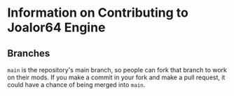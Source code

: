 # Information on Contributing to Joalor64 Engine
## Branches
`main` is the repository's main branch, so people can fork that branch to work on their mods. If you make a commit in your fork and make a pull request, it could have a chance of being merged into `main`.
